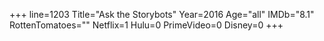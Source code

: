 +++
line=1203
Title="Ask the Storybots"
Year=2016
Age="all"
IMDb="8.1"
RottenTomatoes=""
Netflix=1
Hulu=0
PrimeVideo=0
Disney=0
+++

